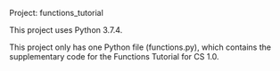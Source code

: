Project: functions_tutorial

This project uses Python 3.7.4.

This project only has one Python file (functions.py), which contains the supplementary code for the Functions Tutorial for CS 1.0. 
